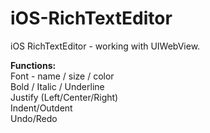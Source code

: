 iOS-RichTextEditor
==================

iOS RichTextEditor - working with UIWebView.


<strong>Functions:</strong>  
Font - name / size / color  
Bold / Italic / Underline  
Justify (Left/Center/Right)  
Indent/Outdent  
Undo/Redo  
